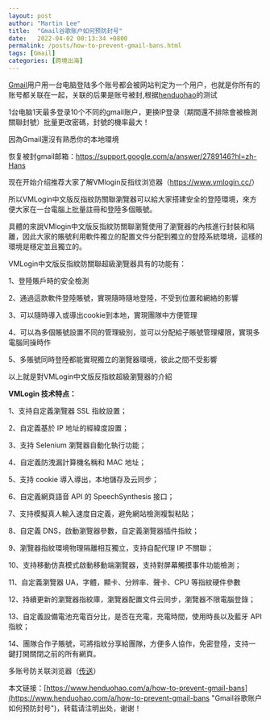 ```yaml
---
layout: post  
author: "Martin Lee"  
title:  "Gmail谷歌账户如何预防封号"  
date:   2022-04-02 00:13:34 +0800  
permalink: /posts/how-to-prevent-gmail-bans.html  
tags: [Gmail]  
categories: [跨境出海]  
---
```

[Gmail](https://www.henduohao.com/tag/gmail "Gmail是Google的免费网络邮件服务，也是世界上用户量最多的邮箱。")用户用一台电脑登陆多个账号都会被网站判定为一个用户，也就是你所有的账号都关联在一起，关联的后果是账号被封,根据[henduohao](https://www.henduohao.com/)的测试

1台电脑1天最多登录10个不同的gmail账户，更换IP登录（期間還不排除會被檢測關聯封號）批量更改密碼，封號的機率最大！

因為Gmail還沒有熟悉你的本地環境

恢复被封gmail邮箱：<https://support.google.com/a/answer/2789146?hl=zh-Hans>




现在开始介绍推荐大家了解VMlogin反指纹浏览器（<https://www.vmlogin.cc/>）

所以VMLogin中文版反指紋防關聯瀏覽器可以給大家搭建安全的登陸環境，來方便大家在一台電腦上批量註冊和登陸多個賬號。

具體的來說VMlogin中文版反指紋防關聯瀏覽使用了瀏覽器的內核進行封裝和隔離，因此大家的賬號利用軟件獨立的配置文件分配到獨立的登陸系統環境，這樣的環境是穩定並且獨立的。

VMLogin中文版反指紋防關聯超級瀏覽器具有的功能有：

1、登陸賬戶時的安全檢測

2、通過這款軟件登陸賬號，實現隨時隨地登陸，不受到位置和網絡的影響

3、可以隨時導入或導出cookie到本地，實現團隊中方便管理

4、可以為多個賬號設置不同的管理級別，並可以分配給子賬號管理權限，實現多電腦同操時作

5、多賬號同時登陸都能實現獨立的瀏覽器環境，彼此之間不受影響

以上就是對VMLogin中文版反指紋超級瀏覽器的介紹




**VMLogin 技术特点：**


1、支持自定義瀏覽器 SSL 指紋設置；

2、自定義基於 IP 地址的經緯度設置；

3、支持 Selenium 瀏覽器自動化執行功能；

4、自定義防洩漏計算機名稱和 MAC 地址；

5、支持 cookie 導入導出，本地儲存及云同步；

6、自定義網頁語音 API 的 SpeechSynthesis 接口；

7、支持模擬真人輸入速度自定義，避免網站檢測複製粘貼；

8、自定義 DNS，啟動瀏覽器參數，自定義瀏覽器插件指紋；

9、瀏覽器指紋環境物理隔離相互獨立，支持自配代理 IP 不關聯；

10、支持移動仿真模式啟動移動端瀏覽器，支持對屏幕觸摸事件功能檢測；

11、自定義瀏覽器 UA，字體，顯卡、分辨率、聲卡、CPU 等指紋硬件參數

12、持續更新的瀏覽器指紋庫，瀏覽器配置文件云同步，瀏覽器不限電腦登錄；

13、自定義設備電池充電百分比，是否在充電，充電時間，使用時長以及藍牙 API 指紋；

14、團隊合作子賬號，可將指紋分享給團隊，方便多人協作，免密登陸，支持一鍵打開關閉之前的所有網頁。


多账号防关联浏览器（[传送](https://www.vmlogin.cc/)）

本文链接：[https://www.henduohao.com/a/how-to-prevent-gmail-bans](https://www.henduohao.com/a/how-to-prevent-gmail-bans "Gmail谷歌账户如何预防封号")，转载请注明出处，谢谢！